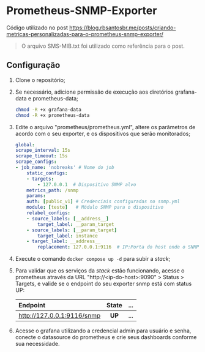 # Prometheus-SNMP-Exporter

Código utilizado no post <https://blog.rbsantosbr.me/posts/criando-metricas-personalizadas-para-o-prometheus-snmp-exporter/>

> O arquivo SMS-MIB.txt foi utilizado como referência para o post.

## Configuração

1. Clone o repositório;

2. Se necessário, adicione permissão de execução aos diretórios grafana-data e prometheus-data;

    ```bash
    chmod -R +x grafana-data
    chmod -R +x prometheus-data
    ```

3. Edite o arquivo "prometheus/prometheus.yml", altere os parâmetros de acordo com o seu exporter, e os dispositivos que serão monitorados;

    ```yaml
    global:
    scrape_interval: 15s
    scrape_timeout: 15s
    scrape_configs:
    - job_name: 'nobreaks' # Nome do job
        static_configs:
        - targets:
            - 127.0.0.1  # Dispositivo SNMP alvo
        metrics_path: /snmp
        params:
        auth: [public_v1] # Credenciais configuradas no snmp.yml
        module: [teste]   # Módulo SNMP para o dispositivo
        relabel_configs:
        - source_labels: [__address__]
            target_label: __param_target
        - source_labels: [__param_target]
            target_label: instance
        - target_label: __address__
            replacement: 127.0.0.1:9116  # IP:Porta do host onde o SNMP Exporter está configurado
    ```

4. Execute o comando ```docker compose up -d``` para subir a *stack*;

5. Para validar que os serviços da *stack* estão funcionando, acesse o prometheus através da URL "http://\<ip-do-host>:9090" > Status > Targets, e valide se o endpoint do seu exporter snmp está com status UP:

    | Endpoint | State | ... |
    | :---     | :---: | :---|
    | <http://127.0.0.1:9116/snmp> | **UP** | ... |

6. Acesse o grafana utilizando a credencial admin para usuário e senha, conecte o datasource do prometheus e crie seus dashboards conforme sua necessidade.
